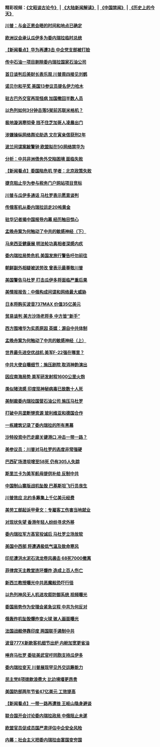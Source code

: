 #### 精彩视频：[《文昭谈古论今》](https://github.com/gfw-breaker/wenzhao) | [《大陆新闻解读》](https://github.com/gfw-breaker/ntdtv-comedy) | [《中国禁闻》](https://github.com/gfw-breaker/ntdtv-news) | [《历史上的今天》](https://github.com/gfw-breaker/today-in-history) 

#### [川普：与金正恩会晤的时间和地点已确定](../pages/nsc418/n11016340.md?t=01312131) 

#### [欧洲议会承认瓜伊多为委内瑞拉临时总统](../pages/nsc418/n11016267.md?t=01312131) 

#### [【新闻看点】华为再遭3击 中企党支部被打脸](../pages/nsc418/n11016110.md?t=01312131) 

#### [传中石油一项目剔除委内瑞拉国家石油公司](../pages/nsc418/n11015982.md?t=01312131) 

#### [首日谈判后美财长表乐观 川普周四接见刘鹤](../pages/nsc418/n11015436.md?t=01312131) 

#### [诺贝尔和平奖 美国13参议员提名伊力哈木](../pages/nsc418/n11014742.md?t=01312131) 

#### [驻古巴外交官再现怪病 加国撤回半数人员](../pages/nsc418/n11014810.md?t=01312131) 

#### [以色列如何3分钟击落5架前苏联米格机？](../pages/nsc418/n11014659.md?t=01312131) 

#### [极地漩涡寒彻骨 挡不住芝加哥人凌晨出门](../pages/nsc418/n11014521.md?t=01312131) 

#### [涉嫌操纵网络舆论助选 文在寅亲信获刑2年](../pages/nsc418/n11014174.md?t=01312131) 

#### [波兰间谍案敲警钟 欧盟拟在5G网络禁华为](../pages/nsc418/n11013814.md?t=01312131) 

#### [分析：中共非洲债务外交陷困境 面临失败](../pages/nsc418/n11013731.md?t=01312131) 

#### [【新闻看点】委国陷危机 学者：北京政策失败](../pages/nsc418/n11013287.md?t=01312131) 

#### [捷克阻止华为参与税务门户网站项目竞标](../pages/nsc418/n11013525.md?t=01312131) 

#### [川普与瓜伊多通话 马杜罗表示愿意谈判](../pages/nsc418/n11013353.md?t=01312131) 

#### [传俄客机从委内瑞拉运走20吨黄金](../pages/nsc418/n11013224.md?t=01312131) 

#### [驻华记者揭中国报导内幕 经历触目惊心](../pages/nsc418/n11013118.md?t=01312131) 

#### [孟晚舟案为何触动了中共的敏感神经（下）](../pages/nsc418/n11008903.md?t=01312131) 

#### [马来西亚健康展 明法轮功真相者深感内疚](../pages/nsc418/n11010949.md?t=01312131) 

#### [委内瑞拉局势危机 美国发旅行警告吁勿前往](../pages/nsc418/n11012593.md?t=01312131) 

#### [朝鲜副外相疑被送劳改 曾表示最尊敬川普](../pages/nsc418/n11011872.md?t=01312131) 

#### [美国警告马杜罗 打击瓜伊多将面临严重后果](../pages/nsc418/n11011422.md?t=01312131) 

#### [美情报报告：中俄构成间谍和网络最大威胁](../pages/nsc418/n11011346.md?t=01312131) 

#### [日本将购买波音737MAX 价值35亿美元](../pages/nsc418/n11011238.md?t=01312131) 

#### [贸易谈判 美方沙场老将多 中方皆“新手”](../pages/nsc418/n11010973.md?t=01312131) 

#### [西方围堵华为实质原因 英媒：源自中共体制](../pages/nsc418/n11010190.md?t=01312131) 

#### [孟晚舟案为何触动了中共的敏感神经（上）](../pages/nsc418/n11008466.md?t=01312131) 

#### [世界最先进空优战机 美军F-22强在哪里？](../pages/nsc418/n11010323.md?t=01312131) 

#### [中共大使自曝细节：施压剧院 取消神韵演出](../pages/nsc418/n11008988.md?t=01312131) 

#### [因应南海局势 美军研发射程1600公里火炮](../pages/nsc418/n11010046.md?t=01312131) 

#### [类似猪流感 印度现神秘病毒已致数十人死](../pages/nsc418/n11009797.md?t=01312131) 

#### [美制裁委内瑞拉国营石油公司 施压马杜罗](../pages/nsc418/n11009006.md?t=01312131) 

#### [打破中共垄断锂资源 玻利维亚和德国合作](../pages/nsc418/n11008598.md?t=01312131) 

#### [一栋建筑记录了委内瑞拉的所有黑幕](../pages/nsc418/n11008614.md?t=01312131) 

#### [沙特投资中巴走廊关键港口 冲击一带一路？](../pages/nsc418/n11008620.md?t=01312131) 

#### [美参议员：川普对马杜罗的态度非常强硬](../pages/nsc418/n11008349.md?t=01312131) 

#### [巴西矿场溃坝增至58死 仍有305人失踪](../pages/nsc418/n11007445.md?t=01312131) 

#### [斯里兰卡为美军航母提供补给 反制中共](../pages/nsc418/n11007567.md?t=01312131) 

#### [中国制山寨版战机坠毁 巴基斯坦飞行员丧生](../pages/nsc418/n11007213.md?t=01312131) 

#### [川普效应 北约多筹集上千亿美元经费](../pages/nsc418/n11006307.md?t=01312131) 

#### [美劳工部起诉甲骨文：专雇客工伤害当地就业](../pages/nsc418/n11006396.md?t=01312131) 

#### [对现状失望 香港年轻人纷纷寻求外移](../pages/nsc418/n11006310.md?t=01312131) 

#### [委内瑞拉军方高官投诚后 马杜罗立场放软](../pages/nsc418/n11006068.md?t=01312131) 

#### [美国中西部 将遭遇极低气温及致命寒风](../pages/nsc418/n11006119.md?t=01312131) 

#### [印尼遭洪水泥石流龙卷风袭击 68死7000撤离](../pages/nsc418/n11005923.md?t=01312131) 

#### [菲律宾天主教堂连环爆炸 造成上百人伤亡](../pages/nsc418/n11005733.md?t=01312131) 

#### [新西兰教授曝光中共恶魔般恐吓行径](../pages/nsc418/n11004756.md?t=01312131) 

#### [以色列神风无人机进攻叙防御系统 视频曝光](../pages/nsc418/n11005042.md?t=01312131) 

#### [委国局势作为安理会紧急议程 中共为何反对](../pages/nsc418/n11005469.md?t=01312131) 

#### [俄轰炸机坠毁爆炸变火球 骇人画面曝光](../pages/nsc418/n11005421.md?t=01312131) 

#### [法国战舰停靠印度 两国联手遏制中共](../pages/nsc418/n11005288.md?t=01312131) 

#### [波音777X新款客机细节出炉 内舱加宽更省油](../pages/nsc418/n11005089.md?t=01312131) 

#### [唾弃马杜罗 委驻美武官吁同胞支持瓜伊多](../pages/nsc418/n11004923.md?t=01312131) 

#### [委内瑞拉变天 川普展现罕见外交运筹能力](../pages/nsc418/n11004848.md?t=01312131) 

#### [民主党8项拨款浪费大 比边境墙更昂贵](../pages/nsc418/n11004806.md?t=01312131) 

#### [美国防部两年节省47亿美元 工效提高](../pages/nsc418/n11004731.md?t=01312131) 

#### [【新闻看点】一带一路再遭挫 王岐山隐身避谈](../pages/nsc418/n11004511.md?t=01312131) 

#### [联合国开会讨论委内瑞拉政局 中俄阻止未遂](../pages/nsc418/n11004660.md?t=01312131) 

#### [欧盟官员促成员国严肃评估中企安全风险](../pages/nsc418/n11004719.md?t=01312131) 

#### [内幕：社会主义把委内瑞拉由富国变穷国](../pages/nsc418/n11004524.md?t=01312131) 

